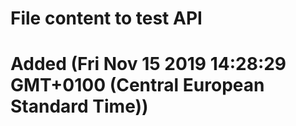 # File content to test API

# Added (Fri Nov 15 2019 14:28:29 GMT+0100 (Central European Standard Time))
